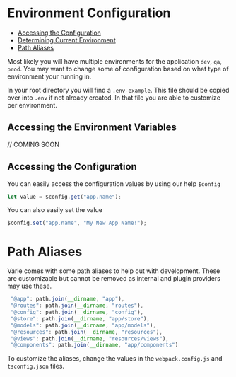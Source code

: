 # Environment Configuration

- [Accessing the Configuration](#accessing-the-configuration)
- [Determining Current Environment](#determining-current-environment)
- [Path Aliases](#path-aliases)

Most likely you will have multiple environments for the application `dev`, `qa`, `prod`.
You may want to change some of configuration based on what type of environment your running in.

In your root directory you will find a `.env-example`. This file
should be copied over into `.env` if not already created. In that file
you are able to customize per environment.

## Accessing the Environment Variables

// COMING SOON

## Accessing the Configuration

You can easily access the configuration values by using our help `$config`

```js
let value = $config.get("app.name");
```

You can also easily set the value

```js
$config.set("app.name", "My New App Name!");
```

# Path Aliases

Varie comes with some path aliases to help out with development.
These are customizable but cannot be removed as internal and plugin providers may use these.

```js
 "@app": path.join(__dirname, "app"),
 "@routes": path.join(__dirname, "routes"),
 "@config": path.join(__dirname, "config"),
 "@store": path.join(__dirname, "app/store"),
 "@models": path.join(__dirname, "app/models"),
 "@resources": path.join(__dirname, "resources"),
 "@views": path.join(__dirname, "resources/views"),
 "@components": path.join(__dirname, "app/components")
```

To customize the aliases, change the values in the `webpack.config.js` and `tsconfig.json` files.
